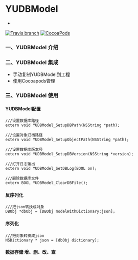 
YUDBModel
=========
-
[![Travis branch](https://img.shields.io/travis/rust-lang/rust/master.svg)](https://github.com/c6357/YUDBModel)
[![CocoaPods](https://img.shields.io/cocoapods/v/YUDBModel.svg)](https://github.com/c6357/YUDBModel)


### 一、YUDBModel 介绍


### 二、YUDBModel 集成
* 手动复制YUDBModel到工程
* 使用Cocoapods管理


### 三、YUDBModel 使用

#### YUDBModel配置
	///设置数据库路径
	extern void YUDBModel_SetupDBPath(NSString *path);
	
	///设置对象归档路径
	extern void YUDBModel_SetupObjectPath(NSString *path);
	
	///设置数据库版本号
	extern void YUDBModel_SetupDBVersion(NSString *version);
	
	///打开日志输出
	extern void YUDBModel_SetDBLog(BOOL on);
	
	///删除数据库文件
	extern BOOL YUDBModel_ClearDBFile();

    
#### 反序列化 
	///把json转换成对象	
	DBObj *dbObj = [DBObj modelWithDictionary:json];


#### 序列化
	///把对象转换成json
	NSDictionary * json = [dbObj dictionary];
	
#### 数据存储 增、删、改、查
	
	
